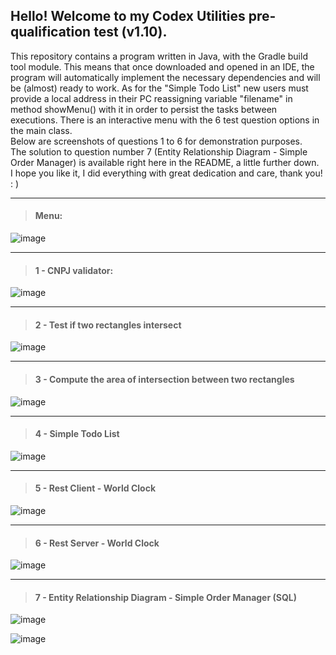 <h2>Hello! Welcome to my Codex Utilities pre-qualification test (v1.10).</h2>
<p>This repository contains a program written in Java, with the Gradle build tool module. This means that once downloaded and opened in an IDE, the program will automatically implement the necessary dependencies and will be (almost) ready to work. As for the "Simple Todo List" new users must provide a local address in their PC reassigning variable "filename" in method showMenu() with it in order to persist the tasks between executions. There is an interactive menu with the 6 test question options in the main class. 
<br>Below are screenshots of questions 1 to 6 for demonstration purposes.  
<br>The solution to question number 7 (Entity Relationship Diagram - Simple Order Manager) is available right here in the README, a little further down.  
<br>I hope you like it, I did everything with great dedication and care, thank you! : )</p>

---
><h4>Menu:</h4>

![image](https://github.com/user-attachments/assets/02f7adf5-70c7-4398-a53b-59bf30c4ea60)

---
><h4>1 - CNPJ validator:</h4>

![image](https://github.com/user-attachments/assets/909fd5f1-3b87-42b5-a4ba-46d889d25643)

---
><h4>2 - Test if two rectangles intersect</h4>

![image](https://github.com/user-attachments/assets/429935bf-bcb1-4a85-bd7d-8c20219f2808)

---

><h4>3 - Compute the area of intersection between two rectangles</h4>

![image](https://github.com/user-attachments/assets/b3f519c3-dca2-4914-855f-927e6e32b69d)

---

><h4>4 - Simple Todo List</h4>

![image](https://github.com/user-attachments/assets/ef8bc214-cca5-4d15-bd9f-eb4961d3f85f)

---

><h4>5 - Rest Client - World Clock</h4>

![image](https://github.com/user-attachments/assets/695473c3-00da-48be-80e3-17d3c0aa364b)

---

><h4>6 - Rest Server - World Clock</h4>

![image](https://github.com/user-attachments/assets/9a7b4e4f-70ec-4c51-9bac-a9bcd6e9b1a8)

---

><h4>7 - Entity Relationship Diagram - Simple Order Manager (SQL)</h4>

![image](https://github.com/user-attachments/assets/14597d32-521e-4492-9fda-1deec8c536cc)

![image](https://github.com/user-attachments/assets/a0cf3f0f-15a5-450b-8fd1-efce6835fe2d)





